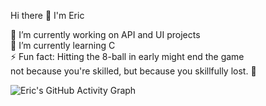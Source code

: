 Hi there 👋 I'm Eric

🔭 I’m currently working on API and UI projects  
🌱 I’m currently learning C  
⚡ Fun fact: Hitting the 8-ball in early might end the game  
not because you're skilled, but because you skillfully lost. 🎱


![Eric's GitHub Activity Graph](https://github-readme-activity-graph.vercel.app/graph?username=E-kigai&bg_color=ffffff&color=000000&line=ff5733&point=33ff57&area=true&hide_border=true)
